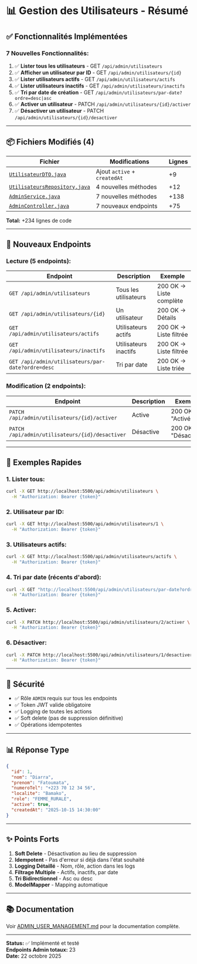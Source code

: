 # 📊 Gestion des Utilisateurs - Résumé

## ✅ Fonctionnalités Implémentées

### **7 Nouvelles Fonctionnalités:**
1. ✅ **Lister tous les utilisateurs** - GET `/api/admin/utilisateurs`
2. ✅ **Afficher un utilisateur par ID** - GET `/api/admin/utilisateurs/{id}`
3. ✅ **Lister utilisateurs actifs** - GET `/api/admin/utilisateurs/actifs`
4. ✅ **Lister utilisateurs inactifs** - GET `/api/admin/utilisateurs/inactifs`
5. ✅ **Tri par date de création** - GET `/api/admin/utilisateurs/par-date?ordre=desc|asc`
6. ✅ **Activer un utilisateur** - PATCH `/api/admin/utilisateurs/{id}/activer`
7. ✅ **Désactiver un utilisateur** - PATCH `/api/admin/utilisateurs/{id}/desactiver`

---

## 📦 Fichiers Modifiés (4)

| Fichier | Modifications | Lignes |
|---------|---------------|--------|
| [`UtilisateurDTO.java`](../src/main/java/com/mussodeme/MussoDeme/dto/UtilisateurDTO.java) | Ajout `active` + `createdAt` | +9 |
| [`UtilisateursRepository.java`](../src/main/java/com/mussodeme/MussoDeme/repository/UtilisateursRepository.java) | 4 nouvelles méthodes | +12 |
| [`AdminService.java`](../src/main/java/com/mussodeme/MussoDeme/services/AdminService.java) | 7 nouvelles méthodes | +138 |
| [`AdminController.java`](../src/main/java/com/mussodeme/MussoDeme/controllers/AdminController.java) | 7 nouveaux endpoints | +75 |

**Total:** +234 lignes de code

---

## 📡 Nouveaux Endpoints

### **Lecture (5 endpoints):**

| Endpoint | Description | Exemple |
|----------|-------------|---------|
| `GET /api/admin/utilisateurs` | Tous les utilisateurs | 200 OK → Liste complète |
| `GET /api/admin/utilisateurs/{id}` | Un utilisateur | 200 OK → Détails |
| `GET /api/admin/utilisateurs/actifs` | Utilisateurs actifs | 200 OK → Liste filtrée |
| `GET /api/admin/utilisateurs/inactifs` | Utilisateurs inactifs | 200 OK → Liste filtrée |
| `GET /api/admin/utilisateurs/par-date?ordre=desc` | Tri par date | 200 OK → Liste triée |

### **Modification (2 endpoints):**

| Endpoint | Description | Exemple |
|----------|-------------|---------|
| `PATCH /api/admin/utilisateurs/{id}/activer` | Active | 200 OK → "Activé" |
| `PATCH /api/admin/utilisateurs/{id}/desactiver` | Désactive | 200 OK → "Désactivé" |

---

## 🎯 Exemples Rapides

### **1. Lister tous:**
```bash
curl -X GET http://localhost:5500/api/admin/utilisateurs \
  -H "Authorization: Bearer {token}"
```

### **2. Utilisateur par ID:**
```bash
curl -X GET http://localhost:5500/api/admin/utilisateurs/1 \
  -H "Authorization: Bearer {token}"
```

### **3. Utilisateurs actifs:**
```bash
curl -X GET http://localhost:5500/api/admin/utilisateurs/actifs \
  -H "Authorization: Bearer {token}"
```

### **4. Tri par date (récents d'abord):**
```bash
curl -X GET "http://localhost:5500/api/admin/utilisateurs/par-date?ordre=desc" \
  -H "Authorization: Bearer {token}"
```

### **5. Activer:**
```bash
curl -X PATCH http://localhost:5500/api/admin/utilisateurs/2/activer \
  -H "Authorization: Bearer {token}"
```

### **6. Désactiver:**
```bash
curl -X PATCH http://localhost:5500/api/admin/utilisateurs/1/desactiver \
  -H "Authorization: Bearer {token}"
```

---

## 🔐 Sécurité

- ✅ Rôle `ADMIN` requis sur tous les endpoints
- ✅ Token JWT valide obligatoire
- ✅ Logging de toutes les actions
- ✅ Soft delete (pas de suppression définitive)
- ✅ Opérations idempotentes

---

## 📊 Réponse Type

```json
{
  "id": 1,
  "nom": "Diarra",
  "prenom": "Fatoumata",
  "numeroTel": "+223 70 12 34 56",
  "localite": "Bamako",
  "role": "FEMME_RURALE",
  "active": true,
  "createdAt": "2025-10-15 14:30:00"
}
```

---

## ✨ Points Forts

1. **Soft Delete** - Désactivation au lieu de suppression
2. **Idempotent** - Pas d'erreur si déjà dans l'état souhaité
3. **Logging Détaillé** - Nom, rôle, action dans les logs
4. **Filtrage Multiple** - Actifs, inactifs, par date
5. **Tri Bidirectionnel** - Asc ou desc
6. **ModelMapper** - Mapping automatique

---

## 📚 Documentation

Voir [ADMIN_USER_MANAGEMENT.md](./ADMIN_USER_MANAGEMENT.md) pour la documentation complète.

---

**Status:** ✅ Implémenté et testé  
**Endpoints Admin totaux:** 23  
**Date:** 22 octobre 2025
